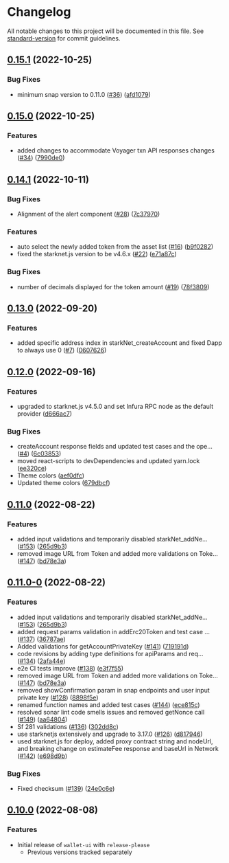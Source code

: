 # Changelog

All notable changes to this project will be documented in this file. See [standard-version](https://github.com/conventional-changelog/standard-version) for commit guidelines.


## [0.15.1](https://github.com/ConsenSys/starknet-snap/compare/wallet-ui-v0.15.0...wallet-ui-v0.15.1) (2022-10-25)


### Bug Fixes

* minimum snap version to 0.11.0 ([#36](https://github.com/ConsenSys/starknet-snap/issues/36)) ([afd1079](https://github.com/ConsenSys/starknet-snap/commit/afd107998cc37c0964f15152f9b2d765a9a8067a))

## [0.15.0](https://github.com/ConsenSys/starknet-snap/compare/wallet-ui-v0.14.1...wallet-ui-v0.15.0) (2022-10-25)


### Features

* added changes to accommodate Voyager txn API responses changes ([#34](https://github.com/ConsenSys/starknet-snap/issues/34)) ([7990de0](https://github.com/ConsenSys/starknet-snap/commit/7990de0cbeadb100fd3d4b85bc3dfa6c7c607b30))

## [0.14.1](https://github.com/ConsenSys/starknet-snap/compare/wallet-ui-v0.14.0...wallet-ui-v0.14.1) (2022-10-11)


### Bug Fixes

* Alignment of the alert component ([#28](https://github.com/ConsenSys/starknet-snap/issues/28)) ([7c37970](https://github.com/ConsenSys/starknet-snap/commit/7c37970423fd73b6604fe9097ff8b0a5da1e7acd))


### Features

* auto select the newly added token from the asset list ([#16](https://github.com/ConsenSys/starknet-snap/issues/16)) ([b9f0282](https://github.com/ConsenSys/starknet-snap/commit/b9f0282e261f2fd1f3b791b8620249faee166525))
* fixed the starknet.js version to be v4.6.x ([#22](https://github.com/ConsenSys/starknet-snap/issues/22)) ([e71a87c](https://github.com/ConsenSys/starknet-snap/commit/e71a87c3aa4f5945214079e073cabef4e7c2dd0a))


### Bug Fixes

* number of decimals displayed for the token amount ([#19](https://github.com/ConsenSys/starknet-snap/issues/19)) ([78f3809](https://github.com/ConsenSys/starknet-snap/commit/78f3809551209de51186de7a0ae8c8ba052157be))

## [0.13.0](https://github.com/ConsenSys/starknet-snap/compare/wallet-ui-v0.12.0...wallet-ui-v0.13.0) (2022-09-20)


### Features

* added specific address index in starkNet_createAccount and fixed Dapp to always use 0 ([#7](https://github.com/ConsenSys/starknet-snap/issues/7)) ([0607626](https://github.com/ConsenSys/starknet-snap/commit/0607626a2614ef01b964212ab08cdc225fc226a8))

## [0.12.0](https://github.com/ConsenSys/starknet-snap/compare/wallet-ui-v0.11.0...wallet-ui-v0.12.0) (2022-09-16)


### Features

* upgraded to starknet.js v4.5.0 and set Infura RPC node as the default provider ([d666ac7](https://github.com/ConsenSys/starknet-snap/commit/d666ac76ff02a12e935a24f1ef6a7df83fe10bca))


### Bug Fixes

* createAccount response fields and updated test cases and the ope… ([#4](https://github.com/ConsenSys/starknet-snap/issues/4)) ([6c03853](https://github.com/ConsenSys/starknet-snap/commit/6c0385393658b1d047a29212b6691b3c819451ec))
* moved react-scripts to devDependencies and updated yarn.lock ([ee320ce](https://github.com/ConsenSys/starknet-snap/commit/ee320ce3e0284b6ba2f1c567b832ba9e49710ff9))
* Theme colors ([aef0dfc](https://github.com/ConsenSys/starknet-snap/commit/aef0dfc91a4fdae4154abf4b9ea39e5107ae9bd4))
* Updated theme colors ([679dbcf](https://github.com/ConsenSys/starknet-snap/commit/679dbcf02f904b34ee38e9cb4404320729d1dcc9))

## [0.11.0](https://github.com/ConsenSys/starknet-snap/compare/wallet-ui-v0.10.0...wallet-ui-v0.11.0) (2022-08-22)


### Features

* added input validations and temporarily disabled starkNet_addNe… ([#153](https://github.com/ConsenSys/starknet-snap/issues/153)) ([265d9b3](https://github.com/ConsenSys/starknet-snap/commit/265d9b3f1a0a8b27b701255ae443f708acba5b51))
* removed image URL from Token and added more validations on Toke… ([#147](https://github.com/ConsenSys/starknet-snap/issues/147)) ([bd78e3a](https://github.com/ConsenSys/starknet-snap/commit/bd78e3a16877307594e43491f7f587c24f5f0a05))

## [0.11.0-0](https://github.com/ConsenSys/starknet-snap/compare/wallet-ui-prerelease-0.9.0-0...wallet-ui-prerelease-0.11.0-0) (2022-08-22)


### Features

* added input validations and temporarily disabled starkNet_addNe… ([#153](https://github.com/ConsenSys/starknet-snap/issues/153)) ([265d9b3](https://github.com/ConsenSys/starknet-snap/commit/265d9b3f1a0a8b27b701255ae443f708acba5b51))
* added request params validation in addErc20Token and test case … ([#137](https://github.com/ConsenSys/starknet-snap/issues/137)) ([36787ae](https://github.com/ConsenSys/starknet-snap/commit/36787ae37556e985c6ed6e1a8b859ef4b588b4a0))
* Added validations for getAccountPrivateKey ([#141](https://github.com/ConsenSys/starknet-snap/issues/141)) ([719191d](https://github.com/ConsenSys/starknet-snap/commit/719191d980985c84bd645d7435480a57c51454dd))
* code revisions by adding type definitions for apiParams and req… ([#134](https://github.com/ConsenSys/starknet-snap/issues/134)) ([2afa44e](https://github.com/ConsenSys/starknet-snap/commit/2afa44e7fcff7998ba9c9bddd49010fc651a757e))
* e2e CI tests improve ([#138](https://github.com/ConsenSys/starknet-snap/issues/138)) ([e3f7f55](https://github.com/ConsenSys/starknet-snap/commit/e3f7f55fd77c3ca27ed82f8a23e31b5e42db9094))
* removed image URL from Token and added more validations on Toke… ([#147](https://github.com/ConsenSys/starknet-snap/issues/147)) ([bd78e3a](https://github.com/ConsenSys/starknet-snap/commit/bd78e3a16877307594e43491f7f587c24f5f0a05))
* removed showConfirmation param in snap endpoints and user input private key ([#128](https://github.com/ConsenSys/starknet-snap/issues/128)) ([8898f5e](https://github.com/ConsenSys/starknet-snap/commit/8898f5e10902de876f07905f2d16e25a548f7540))
* renamed function names and added test cases ([#144](https://github.com/ConsenSys/starknet-snap/issues/144)) ([ece815c](https://github.com/ConsenSys/starknet-snap/commit/ece815caf8b1501fe35590b26b50024c6845cf69))
* resolved sonar lint code smells issues and removed getNonce call ([#149](https://github.com/ConsenSys/starknet-snap/issues/149)) ([aa64804](https://github.com/ConsenSys/starknet-snap/commit/aa64804d118c089473c97be14054b2f484f3845d))
* Sf 281 validations ([#136](https://github.com/ConsenSys/starknet-snap/issues/136)) ([302dd8c](https://github.com/ConsenSys/starknet-snap/commit/302dd8c7cf6cf3be9b4bb9bf25e16d213b663475))
* use starknetjs extensively and upgrade to 3.17.0 ([#126](https://github.com/ConsenSys/starknet-snap/issues/126)) ([d817946](https://github.com/ConsenSys/starknet-snap/commit/d817946580662368670ac66068085fde65c54bf7))
* used starknet.js for deploy, added proxy contract string and nodeUrl, and breaking change on estimateFee response and baseUrl in Network ([#142](https://github.com/ConsenSys/starknet-snap/issues/142)) ([e698d9b](https://github.com/ConsenSys/starknet-snap/commit/e698d9bec349623aa00599cfe861ea987befce95))


### Bug Fixes

* Fixed checksum ([#139](https://github.com/ConsenSys/starknet-snap/issues/139)) ([24e0c6e](https://github.com/ConsenSys/starknet-snap/commit/24e0c6ec4ab27a068d87fa1c41ebc0c99cfd1e55))

## [0.10.0](https://github.com/ConsenSys/starknet-snap/compare/wallet-ui-v0.9.0...wallet-ui-v0.10.0) (2022-08-08)


### Features

* Initial release of `wallet-ui` with `release-please`
  * Previous versions tracked separately
